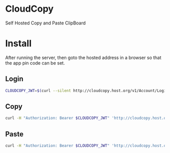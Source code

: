 # CloudCopy

Self Hosted Copy and Paste ClipBoard

# Install

After running the server, then goto the hosted address in a browser so that the app pin code can be set.

## Login

```bash
CLOUDCOPY_JWT=$(curl --silent http://cloudcopy.host.org/v1/Account/Login/MyPassword | jq -r .Jwt -)
```

## Copy

```bash
curl -H "Authorization: Bearer $CLOUDCOPY_JWT" 'http://cloudcopy.host.org/v1/Copied/Create/http://news.ycombinator.com'
```

## Paste

```bash
curl -H "Authorization: Bearer $CLOUDCOPY_JWT" 'http://cloudcopy.host.org/v1/Copied/Latest' | jq -r .Copy.Body -
```
